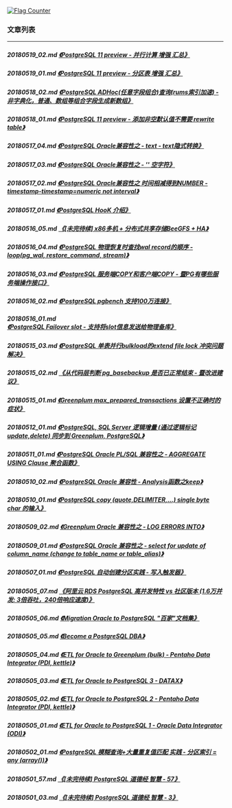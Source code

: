 <a rel="nofollow" href="http://info.flagcounter.com/h9V1"  ><img src="http://s03.flagcounter.com/count/h9V1/bg_FFFFFF/txt_000000/border_CCCCCC/columns_2/maxflags_12/viewers_0/labels_0/pageviews_0/flags_0/"  alt="Flag Counter"  border="0"  ></a>  
  
### 文章列表  
----  
##### 20180519_02.md   [《PostgreSQL 11 preview - 并行计算 增强 汇总》](20180519_02.md)  
##### 20180519_01.md   [《PostgreSQL 11 preview - 分区表 增强 汇总》](20180519_01.md)  
##### 20180518_02.md   [《PostgreSQL ADHoc(任意字段组合)查询(rums索引加速) - 非字典化，普通、数组等组合字段生成新数组》](20180518_02.md)  
##### 20180518_01.md   [《PostgreSQL 11 preview - 添加非空默认值不需要 rewrite table》](20180518_01.md)  
##### 20180517_04.md   [《PostgreSQL Oracle兼容性之 - text - text隐式转换》](20180517_04.md)  
##### 20180517_03.md   [《PostgreSQL Oracle兼容性之 - '' 空字符》](20180517_03.md)  
##### 20180517_02.md   [《PostgreSQL Oracle兼容性之 时间相减得到NUMBER - timestamp-timestamp=numeric not interval》](20180517_02.md)  
##### 20180517_01.md   [《PostgreSQL HooK 介绍》](20180517_01.md)  
##### 20180516_05.md   [《[未完待续] x86多机 + 分布式共享存储BeeGFS + HA》](20180516_05.md)  
##### 20180516_04.md   [《PostgreSQL 物理恢复时查找wal record的顺序 - loop(pg_wal, restore_command, stream)》](20180516_04.md)  
##### 20180516_03.md   [《PostgreSQL 服务端COPY和客户端COPY - 暨PG有哪些服务端操作接口》](20180516_03.md)  
##### 20180516_02.md   [《PostgreSQL pgbench 支持100万连接》](20180516_02.md)  
##### 20180516_01.md   [《PostgreSQL Failover slot - 支持将slot信息发送给物理备库》](20180516_01.md)  
##### 20180515_03.md   [《PostgreSQL 单表并行bulkload的extend file lock 冲突问题解决》](20180515_03.md)  
##### 20180515_02.md   [《从代码层判断 pg_basebackup 是否已正常结束 - 暨改进建议》](20180515_02.md)  
##### 20180515_01.md   [《Greenplum max_prepared_transactions 设置不正确时的症状》](20180515_01.md)  
##### 20180512_01.md   [《PostgreSQL, SQL Server 逻辑增量 (通过逻辑标记update,delete) 同步到 Greenplum, PostgreSQL》](20180512_01.md)  
##### 20180511_01.md   [《PostgreSQL Oracle PL/SQL 兼容性之 - AGGREGATE USING Clause 聚合函数》](20180511_01.md)  
##### 20180510_02.md   [《PostgreSQL Oracle 兼容性 - Analysis函数之keep》](20180510_02.md)  
##### 20180510_01.md   [《PostgreSQL copy (quote,DELIMITER,...) single byte char 的输入》](20180510_01.md)  
##### 20180509_02.md   [《Greenplum Oracle 兼容性之 - LOG ERRORS INTO》](20180509_02.md)  
##### 20180509_01.md   [《PostgreSQL Oracle 兼容性之 - select for update of column_name (change to table_name or table_alias)》](20180509_01.md)  
##### 20180507_01.md   [《PostgreSQL 自动创建分区实践 - 写入触发器》](20180507_01.md)  
##### 20180505_07.md   [《阿里云 RDS PostgreSQL 高并发特性 vs 社区版本 (1.6万并发: 3倍吞吐，240倍响应速度)》](20180505_07.md)  
##### 20180505_06.md   [《Migration Oracle to PostgreSQL "百家"文档集》](20180505_06.md)  
##### 20180505_05.md   [《Become a PostgreSQL DBA》](20180505_05.md)  
##### 20180505_04.md   [《ETL for Oracle to Greenplum (bulk) - Pentaho Data Integrator (PDI, kettle)》](20180505_04.md)  
##### 20180505_03.md   [《ETL for Oracle to PostgreSQL 3 - DATAX》](20180505_03.md)  
##### 20180505_02.md   [《ETL for Oracle to PostgreSQL 2 - Pentaho Data Integrator (PDI, kettle)》](20180505_02.md)  
##### 20180505_01.md   [《ETL for Oracle to PostgreSQL 1 - Oracle Data Integrator (ODI)》](20180505_01.md)  
##### 20180502_01.md   [《PostgreSQL 模糊查询+大量重复值匹配 实践 - 分区索引 = any (array())》](20180502_01.md)  
##### 20180501_57.md   [《[未完待续] PostgreSQL 道德经 智慧 - 57》](20180501_57.md)  
##### 20180501_03.md   [《[未完待续] PostgreSQL 道德经 智慧 - 3》](20180501_03.md)  
